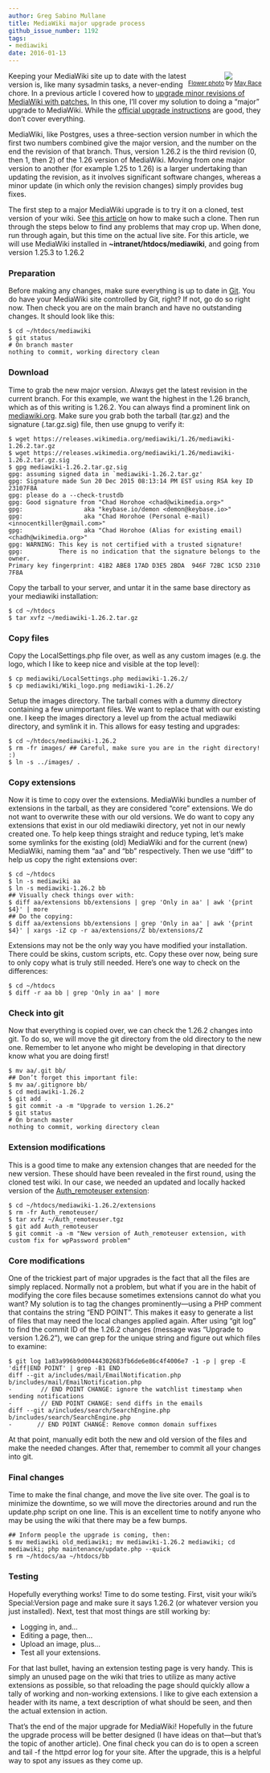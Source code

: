 ```yaml
---
author: Greg Sabino Mullane
title: MediaWiki major upgrade process
github_issue_number: 1192
tags:
- mediawiki
date: 2016-01-13
---
```


<div class="separator" style="clear: both; float:right; text-align: center;"><a href="/blog/2016/01/mediawiki-major-upgrade-process/image-0-big.jpeg" id="jA0ECgMCAgq+j/dF5fVg0p8B+8AMgSoFokDOSe5KCFaxWZJhpt3VCeVufE4QxYsVo4JdJsN/neWFX+7wvaOGwJ4PWGvCJkIhTWbhp40tAbTL4uxmK3Qn7vru5vFtQvwJab4uSmKNp+lG4rTqWrHU2gi0wLlpFCKQ7WabVQ5cAdwwUInGP/13zrBj9J0Cg9FAZVjb5M9qFDNl6kip6Gg8dl5IXp+PKyhRd09Nng4yBKM==zRAb" imageanchor="1" style="clear: right; margin-bottom: 1em; margin-left: 1em;"><img border="0" src="/blog/2016/01/mediawiki-major-upgrade-process/image-0.jpeg"/></a><br/><small><a href="https://flic.kr/p/26krAr">Flower photo</a> by <a href="https://www.flickr.com/photos/mayrace/">May Race</a></small></div>

Keeping your MediaWiki site up to date with the latest version is, like many sysadmin tasks, a never-ending chore. In a previous article I covered how to [upgrade minor revisions of MediaWiki with patches.](/blog/2014/10/mediawiki-minor-upgrade-with-patches) In this one, I’ll cover my solution to doing a “major” upgrade to MediaWiki. While the [official upgrade instructions](https://www.mediawiki.org/wiki/Manual:Upgrading) are good, they don’t cover everything.

MediaWiki, like Postgres, uses a three-section version number in which the first two 
numbers combined give the major version, and the number on the end the revision of 
that branch. Thus, version 1.26.2 is the third revision (0, then 1, then 2) of the 
1.26 version of MediaWiki. Moving from one major version to another (for example 1.25 
to 1.26) is a larger undertaking than updating the revision, as it involves significant 
software changes, whereas a minor update (in which only the revision changes) simply 
provides bug fixes.

The first step to a major MediaWiki upgrade is to try it on a cloned, test version of your wiki.
See [this article](/blog/2015/06/mediawiki-complete-test-wiki-via-cloning) on how to make such a clone. Then run through the steps below to find any problems 
that may crop up. When done, run through again, but this time on the actual live site.
For this article, we will use MediaWiki installed in **~intranet/htdocs/mediawiki**, and 
going from version 1.25.3 to 1.26.2

### Preparation

Before making any changes, make sure everything is up to date in 
[Git](https://rogerdudler.github.io/git-guide/). You do have your MediaWiki 
site controlled by Git, right? If not, go do so right now. Then check you are on the main branch 
and have no outstanding changes. It should look like this:

```
$ cd ~/htdocs/mediawiki
$ git status
# On branch master
nothing to commit, working directory clean
```

### Download

Time to grab the new major version. Always get the latest revision in the current 
branch. For this example, we want the highest in the 1.26 branch, which as of this 
writing is 1.26.2. You can always find a prominent link on [mediawiki.org](https://mediawiki.org/). Make sure you 
grab both the tarball (tar.gz) and the signature (.tar.gz.sig) file, then use gnupg to verify it:

```
$ wget https://releases.wikimedia.org/mediawiki/1.26/mediawiki-1.26.2.tar.gz
$ wget https://releases.wikimedia.org/mediawiki/1.26/mediawiki-1.26.2.tar.gz.sig
$ gpg mediawiki-1.26.2.tar.gz.sig 
gpg: assuming signed data in `mediawiki-1.26.2.tar.gz'
gpg: Signature made Sun 20 Dec 2015 08:13:14 PM EST using RSA key ID 23107F8A
gpg: please do a --check-trustdb
gpg: Good signature from "Chad Horohoe <chad@wikimedia.org>"
gpg:                 aka "keybase.io/demon <demon@keybase.io>"
gpg:                 aka "Chad Horohoe (Personal e-mail) <innocentkiller@gmail.com>"
gpg:                 aka "Chad Horohoe (Alias for existing email) <chadh@wikimedia.org>"
gpg: WARNING: This key is not certified with a trusted signature!
gpg:          There is no indication that the signature belongs to the owner.
Primary key fingerprint: 41B2 ABE8 17AD D3E5 2BDA  946F 72BC 1C5D 2310 7F8A
```

Copy the tarball to your server, and untar it in the same base directory as your 
mediawiki installation:

```
$ cd ~/htdocs
$ tar xvfz ~/mediawiki-1.26.2.tar.gz
```

### Copy files

Copy the LocalSettings.php file over, as well as any custom images (e.g. the logo, which I like 
to keep nice and visible at the top level):

```
$ cp mediawiki/LocalSettings.php mediawiki-1.26.2/
$ cp mediawiki/Wiki_logo.png mediawiki-1.26.2/
```

Setup the images directory. The tarball comes with a dummy directory containing a few unimportant files. We want to replace 
that with our existing one. I keep the images directory a level up from the actual mediawiki 
directory, and symlink it in. This allows for easy testing and upgrades:

```
$ cd ~/htdocs/mediawiki-1.26.2
$ rm -fr images/ ## Careful, make sure you are in the right directory! :)
$ ln -s ../images/ .
```

### Copy extensions

Now it is time to copy over the extensions. MediaWiki bundles a number of extensions in 
the tarball, as they are considered “core” extensions. We do not want to overwrite these 
with our old versions. We do want to copy any extensions that exist in our old 
mediawiki directory, yet not in our newly created one. To help keep things straight and 
reduce typing, let’s make some symlinks for the existing (old) MediaWiki and for the 
current (new) MediaWiki, naming them “aa” and “bb” respectively. Then we use “diff” to help 
us copy the right extensions over:

```
$ cd ~/htdocs
$ ln -s mediawiki aa
$ ln -s mediawiki-1.26.2 bb
## Visually check things over with:
$ diff aa/extensions bb/extensions | grep 'Only in aa' | awk '{print $4}' | more
## Do the copying:
$ diff aa/extensions bb/extensions | grep 'Only in aa' | awk '{print $4}' | xargs -iZ cp -r aa/extensions/Z bb/extensions/Z
```

Extensions may not be the only way you have modified your installation. There could 
be skins, custom scripts, etc. Copy these over now, being sure to only copy what is 
truly still needed. Here’s one way to check on the differences:

```
$ cd ~/htdocs
$ diff -r aa bb | grep 'Only in aa' | more
```

### Check into git

Now that everything is copied over, we can check the 1.26.2 changes into git. To do 
so, we will move the git directory from the old directory to the new one. Remember to let anyone who might 
be developing in that directory know what you are doing first!

```
$ mv aa/.git bb/
## Don’t forget this important file:
$ mv aa/.gitignore bb/
$ cd mediawiki-1.26.2
$ git add .
$ git commit -a -m "Upgrade to version 1.26.2"
$ git status
# On branch master
nothing to commit, working directory clean
```

### Extension modifications

This is a good time to make any extension changes that are needed for the new version. 
These should have been revealed in the first round, using the cloned test wiki. In our case, 
we needed an updated and locally hacked version of the [Auth_remoteuser extension](https://www.mediawiki.org/wiki/Extension:Auth_remoteuser):

```
$ cd ~/htdocs/mediawiki-1.26.2/extensions
$ rm -fr Auth_remoteuser/
$ tar xvfz ~/Auth_remoteuser.tgz
$ git add Auth_remoteuser
$ git commit -a -m "New version of Auth_remoteuser extension, with custom fix for wpPassword problem"
```

### Core modifications

One of the trickiest part of major upgrades is the fact that all the files are simply replaced. 
Normally not a problem, but what if you are in the habit of modifying the core files because sometimes 
extensions cannot do what you want? My solution is to tag the changes prominently—​using a PHP comment 
that contains the string “END POINT”. This makes it easy to generate a list of files that may 
need the local changes applied again. After using “git log” to find the commit ID of the 1.26.2 
changes (message was “Upgrade to version 1.26.2”), we can grep for the unique string and 
figure out which files to examine:

```
$ git log 1a83a996b9d00444302683fb6de6e86c4f4006e7 -1 -p | grep -E 'diff|END POINT' | grep -B1 END
diff --git a/includes/mail/EmailNotification.php b/includes/mail/EmailNotification.php
-        // END POINT CHANGE: ignore the watchlist timestamp when sending notifications
-        // END POINT CHANGE: send diffs in the emails
diff --git a/includes/search/SearchEngine.php b/includes/search/SearchEngine.php
-       // END POINT CHANGE: Remove common domain suffixes
```

At that point, manually edit both the new and old version of the files and make the 
needed changes. After that, remember to commit all your changes into git.

### Final changes

Time to make the final change, and move the live site over. The goal is to minimize the downtime, 
so we will move the directories around and run the update.php script on one line. This is an excellent 
time to notify anyone who may be using the wiki that there may be a few bumps.

```
## Inform people the upgrade is coming, then:
$ mv mediawiki old_mediawiki; mv mediawiki-1.26.2 mediawiki; cd mediawiki; php maintenance/update.php --quick
$ rm ~/htdocs/aa ~/htdocs/bb
```

### Testing

Hopefully everything works! Time to do some testing. First, visit your wiki’s Special:Version page and 
make sure it says 1.26.2 (or whatever version you just installed). Next, test that most things are still 
working by:

- Logging in, and...
 - Editing a page, then...
 - Upload an image, plus...
 - Test all your extensions.

For that last bullet, having an extension testing page is very handy. This is simply an unused page on the 
wiki that tries to utilize as many active extensions as possible, so that reloading the page should quickly 
allow a tally of working and non-working extensions. I like to give each extension a header with its name, 
a text description of what should be seen, and then the actual extension in action.

That’s the end of the major upgrade for MediaWiki! Hopefully in the future the upgrade process will 
be better designed (I have ideas on that—​but that’s the topic of another article). One final check you can do is to 
open a screen and tail -f the httpd error log for your site. After the upgrade, this is a helpful 
way to spot any issues as they come up.
